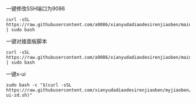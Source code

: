 一键修改SSH端口为9086<br>
```
curl -sSL https://raw.githubusercontent.com/a9086/xianyudadiaodesirenjiaoben/main/portxiugai.sh | sudo bash
```
一键对接面板脚本<br>
```
curl -sSL https://raw.githubusercontent.com/a9086/xianyudadiaodesirenjiaoben/main/xrayr.sh | sudo bash
```
一键x-ui<br>
```
sudo bash -c "$(curl -sSL https://raw.githubusercontent.com/xianyudadiaodesirenjiaoben/myjiaoben/main/x-ui-zd.sh)"
```
